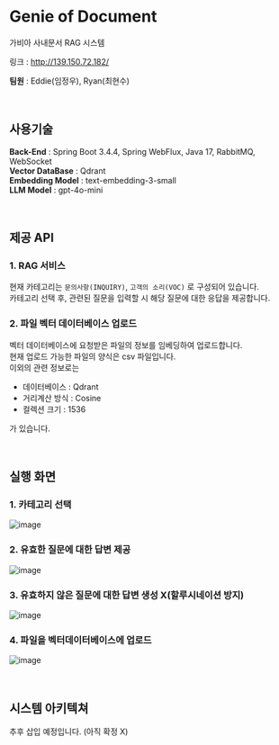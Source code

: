 # Genie of Document
가비아 사내문서 RAG 시스템

링크 : http://139.150.72.182/

**팀원** : Eddie(임정우), Ryan(최현수)

<br>

## 사용기술
**Back-End** : Spring Boot 3.4.4, Spring WebFlux, Java 17, RabbitMQ, WebSocket \
**Vector DataBase** : Qdrant \
**Embedding Model** : text-embedding-3-small \
**LLM Model** :  gpt-4o-mini 

<br>

## 제공 API
### 1. RAG 서비스
현재 카테고리는 `문의사항(INQUIRY)`, `고객의 소리(VOC)` 로 구성되어 있습니다.\
카테고리 선택 후, 관련된 질문을 입력할 시 해당 질문에 대한 응답을 제공합니다.

### 2. 파일 벡터 데이터베이스 업로드
벡터 데이터베이스에 요청받은 파일의 정보를 임베딩하여 업로드합니다.\
현재 업로드 가능한 파일의 양식은 csv 파일입니다.\
이외의 관련 정보로는
- 데이터베이스 : Qdrant
- 거리계산 방식 : Cosine
- 컬렉션 크기 : 1536

가 있습니다.

<br>

## 실행 화면
### 1. 카테고리 선택
![image](/uploads/6d6795e1b287c7a2b1dbc7388ef4a9c3/image.png)
<br>

### 2. 유효한 질문에 대한 답변 제공
![image](/uploads/0c8de5d73c897d5e2512f63bcf76909e/image.png)
<br>
### 3. 유효하지 않은 질문에 대한 답변 생성 X(할루시네이션 방지)
![image](/uploads/a03758280611e87f49c1a3ca5185707a/image.png)
<br>
### 4. 파일을 벡터데이터베이스에 업로드
![image](/uploads/ce0e12b29a8b5528e41640dd98f10acc/image.png)


<br>

## 시스템 아키텍쳐
추후 삽입 예정입니다. (아직 확정 X)